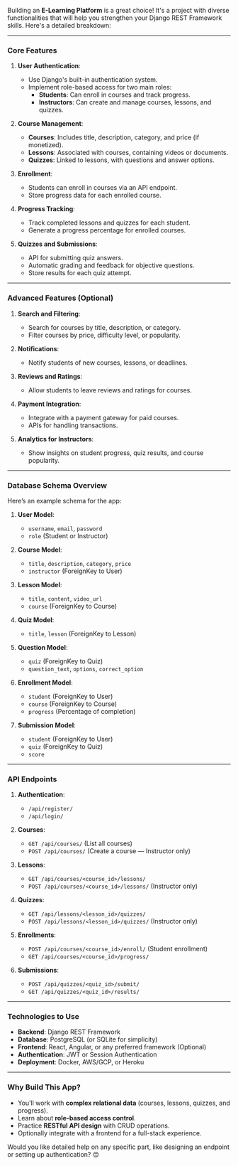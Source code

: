 Building an **E-Learning Platform** is a great choice! It's a project with diverse functionalities that will help you strengthen your Django REST Framework skills. Here's a detailed breakdown:

---

### **Core Features**

1. **User Authentication**:
   - Use Django's built-in authentication system.
   - Implement role-based access for two main roles:
     - **Students**: Can enroll in courses and track progress.
     - **Instructors**: Can create and manage courses, lessons, and quizzes.

2. **Course Management**:
   - **Courses**: Includes title, description, category, and price (if monetized).
   - **Lessons**: Associated with courses, containing videos or documents.
   - **Quizzes**: Linked to lessons, with questions and answer options.

3. **Enrollment**:
   - Students can enroll in courses via an API endpoint.
   - Store progress data for each enrolled course.

4. **Progress Tracking**:
   - Track completed lessons and quizzes for each student.
   - Generate a progress percentage for enrolled courses.

5. **Quizzes and Submissions**:
   - API for submitting quiz answers.
   - Automatic grading and feedback for objective questions.
   - Store results for each quiz attempt.

---

### **Advanced Features (Optional)**

1. **Search and Filtering**:
   - Search for courses by title, description, or category.
   - Filter courses by price, difficulty level, or popularity.

2. **Notifications**:
   - Notify students of new courses, lessons, or deadlines.

3. **Reviews and Ratings**:
   - Allow students to leave reviews and ratings for courses.

4. **Payment Integration**:
   - Integrate with a payment gateway for paid courses.
   - APIs for handling transactions.

5. **Analytics for Instructors**:
   - Show insights on student progress, quiz results, and course popularity.

---

### **Database Schema Overview**

Here’s an example schema for the app:

1. **User Model**:
   - `username`, `email`, `password`
   - `role` (Student or Instructor)

2. **Course Model**:
   - `title`, `description`, `category`, `price`
   - `instructor` (ForeignKey to User)

3. **Lesson Model**:
   - `title`, `content`, `video_url`
   - `course` (ForeignKey to Course)

4. **Quiz Model**:
   - `title`, `lesson` (ForeignKey to Lesson)

5. **Question Model**:
   - `quiz` (ForeignKey to Quiz)
   - `question_text`, `options`, `correct_option`

6. **Enrollment Model**:
   - `student` (ForeignKey to User)
   - `course` (ForeignKey to Course)
   - `progress` (Percentage of completion)

7. **Submission Model**:
   - `student` (ForeignKey to User)
   - `quiz` (ForeignKey to Quiz)
   - `score`

---

### **API Endpoints**

1. **Authentication**:
   - `/api/register/`
   - `/api/login/`

2. **Courses**:
   - `GET /api/courses/` (List all courses)
   - `POST /api/courses/` (Create a course — Instructor only)

3. **Lessons**:
   - `GET /api/courses/<course_id>/lessons/`
   - `POST /api/courses/<course_id>/lessons/` (Instructor only)

4. **Quizzes**:
   - `GET /api/lessons/<lesson_id>/quizzes/`
   - `POST /api/lessons/<lesson_id>/quizzes/` (Instructor only)

5. **Enrollments**:
   - `POST /api/courses/<course_id>/enroll/` (Student enrollment)
   - `GET /api/courses/<course_id>/progress/`

6. **Submissions**:
   - `POST /api/quizzes/<quiz_id>/submit/`
   - `GET /api/quizzes/<quiz_id>/results/`

---

### **Technologies to Use**

- **Backend**: Django REST Framework
- **Database**: PostgreSQL (or SQLite for simplicity)
- **Frontend**: React, Angular, or any preferred framework (Optional)
- **Authentication**: JWT or Session Authentication
- **Deployment**: Docker, AWS/GCP, or Heroku

---

### **Why Build This App?**
- You’ll work with **complex relational data** (courses, lessons, quizzes, and progress).
- Learn about **role-based access control**.
- Practice **RESTful API design** with CRUD operations.
- Optionally integrate with a frontend for a full-stack experience.

Would you like detailed help on any specific part, like designing an endpoint or setting up authentication? 😊